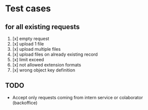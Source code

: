 # Test cases
## for all existing requests

1. [x] empty request
2. [x] upload 1 file
3. [x] upload multiple files
4. [x] upload files on already existing record
5. [x] limit exceed
6. [x] not allowed extension formats
7. [x] wrong object key definition

## TODO
- Accept only requests coming from intern service or colaborator (backoffice)
